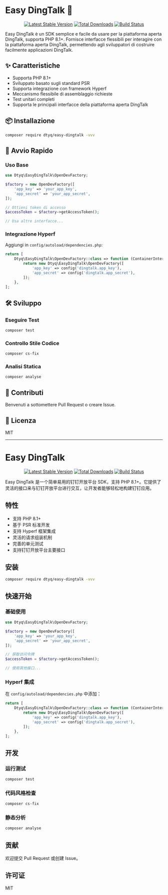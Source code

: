 # Easy DingTalk 📱

<p align="center">
  <a href="https://packagist.org/packages/dtyq/easy-dingtalk"><img src="https://img.shields.io/packagist/v/dtyq/easy-dingtalk.svg" alt="Latest Stable Version"></a>
  <a href="https://packagist.org/packages/dtyq/easy-dingtalk"><img src="https://img.shields.io/packagist/dt/dtyq/easy-dingtalk.svg" alt="Total Downloads"></a>
  <a href="https://github.com/lihq1403/easy-dingtalk/actions"><img src="https://github.com/lihq1403/easy-dingtalk/workflows/CI/badge.svg" alt="Build Status"></a>
</p>

Easy DingTalk è un SDK semplice e facile da usare per la piattaforma aperta DingTalk, supporta PHP 8.1+. Fornisce interfacce flessibili per interagire con la piattaforma aperta DingTalk, permettendo agli sviluppatori di costruire facilmente applicazioni DingTalk.

## ✨ Caratteristiche

- Supporta PHP 8.1+
- Sviluppato basato sugli standard PSR
- Supporta integrazione con framework Hyperf
- Meccanismo flessibile di assemblaggio richieste
- Test unitari completi
- Supporta le principali interfacce della piattaforma aperta DingTalk

## 📦 Installazione

```bash
composer require dtyq/easy-dingtalk -vvv
```

## 🚀 Avvio Rapido

### Uso Base

```php
use Dtyq\EasyDingTalk\OpenDevFactory;

$factory = new OpenDevFactory([
    'app_key' => 'your_app_key',
    'app_secret' => 'your_app_secret',
]);

// Ottieni token di accesso
$accessToken = $factory->getAccessToken();

// Usa altre interfacce...
```

### Integrazione Hyperf

Aggiungi in `config/autoload/dependencies.php`:

```php
return [
    Dtyq\EasyDingTalk\OpenDevFactory::class => function (ContainerInterface $container) {
        return new Dtyq\EasyDingTalk\OpenDevFactory([
            'app_key' => config('dingtalk.app_key'),
            'app_secret' => config('dingtalk.app_secret'),
        ]);
    },
];
```

## 🛠️ Sviluppo

### Eseguire Test

```bash
composer test
```

### Controllo Stile Codice

```bash
composer cs-fix
```

### Analisi Statica

```bash
composer analyse
```

## 🤝 Contributi

Benvenuti a sottomettere Pull Request o creare Issue.

## 📄 Licenza

MIT

---

# Easy DingTalk

<p align="center">
  <a href="https://packagist.org/packages/dtyq/easy-dingtalk"><img src="https://img.shields.io/packagist/v/dtyq/easy-dingtalk.svg" alt="Latest Stable Version"></a>
  <a href="https://packagist.org/packages/dtyq/easy-dingtalk"><img src="https://img.shields.io/packagist/dt/dtyq/easy-dingtalk.svg" alt="Total Downloads"></a>
  <a href="https://github.com/lihq1403/easy-dingtalk/actions"><img src="https://github.com/lihq1403/easy-dingtalk/workflows/CI/badge.svg" alt="Build Status"></a>
</p>

Easy DingTalk 是一个简单易用的钉钉开放平台 SDK，支持 PHP 8.1+。它提供了灵活的接口来与钉钉开放平台进行交互，让开发者能够轻松地构建钉钉应用。

## 特性

- 支持 PHP 8.1+
- 基于 PSR 标准开发
- 支持 Hyperf 框架集成
- 灵活的请求组装机制
- 完善的单元测试
- 支持钉钉开放平台主要接口

## 安装

```bash
composer require dtyq/easy-dingtalk -vvv
```

## 快速开始

### 基础使用

```php
use Dtyq\EasyDingTalk\OpenDevFactory;

$factory = new OpenDevFactory([
    'app_key' => 'your_app_key',
    'app_secret' => 'your_app_secret',
]);

// 获取访问令牌
$accessToken = $factory->getAccessToken();

// 使用其他接口...
```

### Hyperf 集成

在 `config/autoload/dependencies.php` 中添加：

```php
return [
    Dtyq\EasyDingTalk\OpenDevFactory::class => function (ContainerInterface $container) {
        return new Dtyq\EasyDingTalk\OpenDevFactory([
            'app_key' => config('dingtalk.app_key'),
            'app_secret' => config('dingtalk.app_secret'),
        ]);
    },
];
```

## 开发

### 运行测试

```bash
composer test
```

### 代码风格检查

```bash
composer cs-fix
```

### 静态分析

```bash
composer analyse
```

## 贡献

欢迎提交 Pull Request 或创建 Issue。

## 许可证

MIT